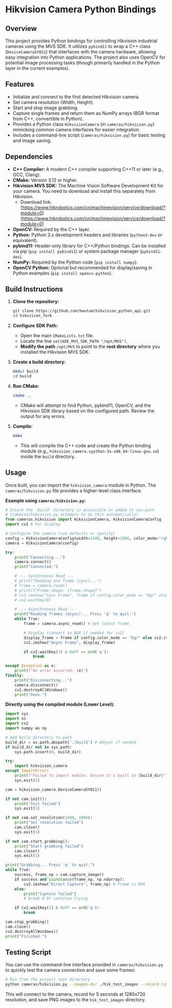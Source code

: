 # Hikvision Camera Python Bindings

## Overview

This project provides Python bindings for controlling Hikvision industrial cameras using the MVS SDK. It utilizes `pybind11` to wrap a C++ class (`DeviceCameraSY011`) that interfaces with the camera hardware, allowing easy integration into Python applications. The project also uses OpenCV for potential image processing tasks (though primarily handled in the Python layer in the current examples).

## Features

*   Initialize and connect to the first detected Hikvision camera.
*   Set camera resolution (Width, Height).
*   Start and stop image grabbing.
*   Capture single frames and return them as NumPy arrays (BGR format from C++, convertible in Python).
*   Provides a Python class `HikvisionCamera` (in `cameras/hikvision.py`) mimicking common camera interfaces for easier integration.
*   Includes a command-line script (`cameras/hikvision.py`) for basic testing and image saving.

## Dependencies

*   **C++ Compiler:** A modern C++ compiler supporting C++11 or later (e.g., GCC, Clang).
*   **CMake:** Version 3.12 or higher.
*   **Hikvision MVS SDK:** The Machine Vision Software Development Kit for your camera. You need to download and install this separately from Hikvision.
    *   Download link: [https://www.hikrobotics.com/cn/machinevision/service/download/?module=0](https://www.hikrobotics.com/cn/machinevision/service/download/?module=0)
*   **OpenCV:** Required by the C++ layer.
*   **Python:** Python 3.x development headers and libraries (`python3-dev` or equivalent).
*   **pybind11:** Header-only library for C++/Python bindings. Can be installed via pip (`pip install pybind11`) or system package manager (`pybind11-dev`).
*   **NumPy:** Required by the Python code (`pip install numpy`).
*   **OpenCV Python:** Optional but recommended for display/saving in Python examples (`pip install opencv-python`).

## Build Instructions

1.  **Clone the repository:**
    ```bash
    git clone https://github.com/hwutum/hikvision_python_api.git
    cd hikvision_fork
    ```

2.  **Configure SDK Path:**
    *   Open the main `CMakeLists.txt` file.
    *   Locate the line `set(HIK_MVS_SDK_PATH "/opt/MVS")`.
    *   **Modify the path** `/opt/MVS` to point to the **root directory** where you installed the Hikvision MVS SDK.

3.  **Create a build directory:**
    ```bash
    mkdir build
    cd build
    ```

4.  **Run CMake:**
    ```bash
    cmake ..
    ```
    *   CMake will attempt to find Python, pybind11, OpenCV, and the Hikvision SDK library based on the configured path. Review the output for any errors.

5.  **Compile:**
    ```bash
    make
    ```
    *   This will compile the C++ code and create the Python binding module (e.g., `hikvision_camera.cpython-3x-x86_64-linux-gnu.so`) inside the `build` directory.

## Usage

Once built, you can import the `hikvision_camera` module in Python. The `cameras/hikvision.py` file provides a higher-level class interface.

**Example using `cameras/hikvision.py`:**

```python
# Ensure the 'build' directory is accessible or added to sys.path
# (cameras/hikvision.py attempts to do this automatically)
from cameras.hikvision import HikvisionCamera, HikvisionCameraConfig
import cv2 # For display

# Configure the camera (use defaults or specify)
config = HikvisionCameraConfig(width=1440, height=1080, color_mode="rgb")
camera = HikvisionCamera(config)

try:
    print("Connecting...")
    camera.connect()
    print("Connected.")

    # --- Synchronous Read ---
    # print("Reading one frame (sync)...")
    # frame = camera.read()
    # print(f"Frame shape: {frame.shape}")
    # cv2.imshow("Sync Frame", frame if config.color_mode == "bgr" else cv2.cvtColor(frame, cv2.COLOR_RGB2BGR))
    # cv2.waitKey(0)

    # --- Asynchronous Read ---
    print("Reading frames (async)... Press 'q' to quit.")
    while True:
        frame = camera.async_read() # Get latest frame

        # Display (convert to BGR if needed for cv2)
        display_frame = frame if config.color_mode == "bgr" else cv2.cvtColor(frame, cv2.COLOR_RGB2BGR)
        cv2.imshow("Async Frame", display_frame)

        if cv2.waitKey(1) & 0xFF == ord('q'):
            break

except Exception as e:
    print(f"An error occurred: {e}")
finally:
    print("Disconnecting...")
    camera.disconnect()
    cv2.destroyAllWindows()
    print("Done.")

```

**Directly using the compiled module (Lower Level):**

```python
import sys
import os
import cv2
import numpy as np

# Add build directory to path
build_dir = os.path.abspath('./build') # Adjust if needed
if build_dir not in sys.path:
    sys.path.insert(0, build_dir)

try:
    import hikvision_camera
except ImportError:
    print(f"Failed to import module. Ensure it's built in {build_dir}")
    sys.exit(1)

cam = hikvision_camera.DeviceCameraSY011()

if not cam.init():
    print("Init failed")
    sys.exit(1)

if not cam.set_resolution(1440, 1080):
    print("Set resolution failed")
    cam.close()
    sys.exit(1)

if not cam.start_grabbing():
    print("Start grabbing failed")
    cam.close()
    sys.exit(1)

print("Grabbing... Press 'q' to quit.")
while True:
    success, frame_np = cam.capture_image()
    if success and isinstance(frame_np, np.ndarray):
        cv2.imshow("Direct Capture", frame_np) # Frame is BGR
    else:
        print("Capture failed")
        # break # Or continue trying

    if cv2.waitKey(1) & 0xFF == ord('q'):
        break

cam.stop_grabbing()
cam.close()
cv2.destroyAllWindows()
print("Finished.")
```

## Testing Script

You can use the command-line interface provided in `cameras/hikvision.py` to quickly test the camera connection and save some frames:

```bash
# Run from the project root directory
python cameras/hikvision.py --images-dir ./hik_test_images --record-time-s 5 --width 1280 --height 720
```

This will connect to the camera, record for 5 seconds at 1280x720 resolution, and save PNG images to the `hik_test_images` directory.